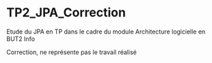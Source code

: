 # TP2_JPA_Correction
Etude du JPA en TP dans le cadre du module Architecture logicielle en BUT2 Info

Correction, ne représente pas le travail réalisé
